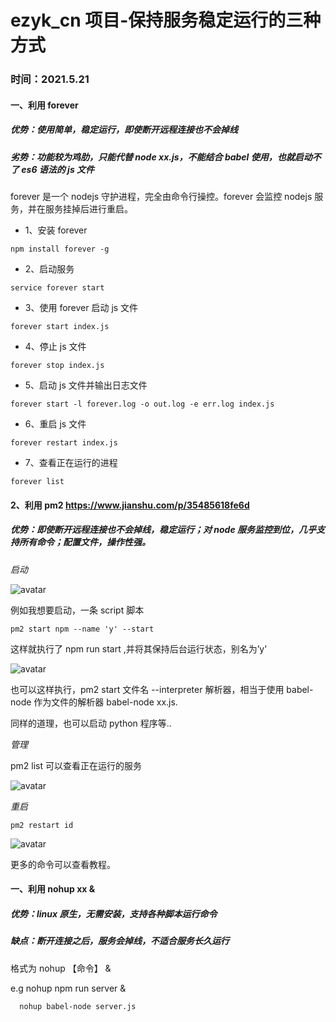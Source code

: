 # ezyk_cn 项目-保持服务稳定运行的三种方式

### 时间：**2021.5.21**

#### 一、利用 forever

##### 优势：使用简单，稳定运行，即使断开远程连接也不会掉线

##### 劣势：功能较为鸡肋，只能代替 node xx.js，不能结合 babel 使用，也就启动不了 es6 语法的 js 文件

forever 是一个 nodejs 守护进程，完全由命令行操控。forever 会监控 nodejs 服务，并在服务挂掉后进行重启。

- 1、安装 forever

`npm install forever -g`

- 2、启动服务

`service forever start`

- 3、使用 forever 启动 js 文件

`forever start index.js`

- 4、停止 js 文件

`forever stop index.js`

- 5、启动 js 文件并输出日志文件

`forever start -l forever.log -o out.log -e err.log index.js`

- 6、重启 js 文件

`forever restart index.js`

- 7、查看正在运行的进程

`forever list`

#### 2、利用 pm2 https://www.jianshu.com/p/35485618fe6d

##### 优势：即使断开远程连接也不会掉线，稳定运行；对 node 服务监控到位，几乎支持所有命令；配置文件，操作性强。

_启动_

![avatar](http://112.124.56.144/assets/techs-images/ezreal-sp/image2021-5-21_18-19-9.png)

例如我想要启动，一条 script 脚本

```
pm2 start npm --name 'y' --start
```

这样就执行了 npm run start ,并将其保持后台运行状态，别名为’y'

![avatar](http://112.124.56.144/assets/techs-images/ezreal-sp/image2021-5-21_18-23-31.png)

也可以这样执行，pm2 start 文件名 --interpreter 解析器，相当于使用 babel-node 作为文件的解析器 babel-node xx.js.

同样的道理，也可以启动 python 程序等..

_管理_

pm2 list 可以查看正在运行的服务

![avatar](http://112.124.56.144/assets/techs-images/ezreal-sp/image2021-5-21_18-25-53.png)

_重启_

`pm2 restart id`

![avatar](http://112.124.56.144/assets/techs-images/ezreal-sp/image2021-5-21_18-26-56.png)

更多的命令可以查看教程。

#### 一、利用 nohup xx &

##### 优势：linux 原生，无需安装，支持各种脚本运行命令

##### 缺点：断开连接之后，服务会掉线，不适合服务长久运行

格式为 nohup 【命令】 &

e.g nohup npm run server &

      nohup babel-node server.js
